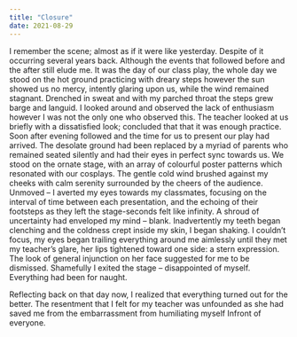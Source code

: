 ```yaml
---
title: "Closure"
date: 2021-08-29
---
```

I remember the scene; almost as if it were like yesterday. Despite of it occurring several years back. Although the events that followed before and the after still elude me. It was the day of our class play, the whole day we stood on the hot ground practicing with dreary steps however the sun showed us no mercy, intently glaring upon us, while the wind remained stagnant. Drenched in sweat and with my parched throat the steps grew barge and languid. I looked around and observed the lack of enthusiasm however I was not the only one who observed this. The teacher looked at us briefly with a dissatisfied look; concluded that that it was enough practice. Soon after evening followed and the time for us to present our play had arrived. The desolate ground had been replaced by a myriad of parents who remained seated silently and had their eyes in perfect sync towards us. We stood on the ornate stage, with an array of colourful poster patterns which resonated with our cosplays. The gentle cold wind brushed against my cheeks with calm serenity surrounded by the cheers of the audience. Unmoved – I averted my eyes towards my classmates, focusing on the interval of time between each presentation, and the echoing of their footsteps as they left the stage-seconds felt like infinity. A shroud of uncertainty had enveloped my mind – blank. Inadvertently my teeth began clenching and the coldness crept inside my skin, I began shaking. I couldn’t focus, my eyes began trailing everything around me aimlessly until they met my teacher’s glare, her lips tightened toward one side: a stern expression. The look of general injunction on her face suggested for me to be dismissed. Shamefully I exited the stage – disappointed of myself. Everything had been for naught.

Reflecting back on that day now, I realized that everything turned out for the better. The resentment that I felt for my teacher was unfounded as she had saved me from the embarrassment from humiliating myself Infront of everyone.
